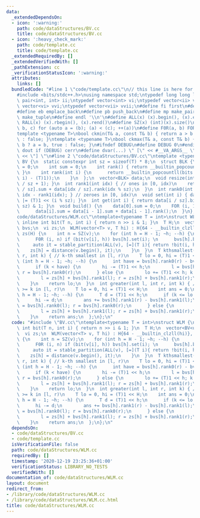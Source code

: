 ```yaml
---
data:
  _extendedDependsOn:
  - icon: ':warning:'
    path: code/dataStructures/BV.cc
    title: code/dataStructures/BV.cc
  - icon: ':heavy_check_mark:'
    path: code/template.cc
    title: code/template.cc
  _extendedRequiredBy: []
  _extendedVerifiedWith: []
  _pathExtension: cc
  _verificationStatusIcon: ':warning:'
  attributes:
    links: []
  bundledCode: "#line 1 \"code/template.cc\"\n// this line is here for a reason\n\
    #include <bits/stdc++.h>\nusing namespace std;\ntypedef long long ll;\ntypedef\
    \ pair<int, int> ii;\ntypedef vector<int> vi;\ntypedef vector<ii> vii;\ntypedef\
    \ vector<vi> vvi;\ntypedef vector<vii> vvii;\n#define fi first\n#define se second\n\
    #define eb emplace_back\n#define pb push_back\n#define mp make_pair\n#define mt\
    \ make_tuple\n#define endl '\\n'\n#define ALL(x) (x).begin(), (x).end()\n#define\
    \ RALL(x) (x).rbegin(), (x).rend()\n#define SZ(x) (int)(x).size()\n#define FOR(a,\
    \ b, c) for (auto a = (b); (a) < (c); ++(a))\n#define F0R(a, b) FOR (a, 0, (b))\n\
    template <typename T>\nbool ckmin(T& a, const T& b) { return a > b ? a = b, true\
    \ : false; }\ntemplate <typename T>\nbool ckmax(T& a, const T& b) { return a <\
    \ b ? a = b, true : false; }\n#ifndef DEBUG\n#define DEBUG 0\n#endif\n#define\
    \ dout if (DEBUG) cerr\n#define dvar(...) \" [\" << #__VA_ARGS__ \": \" << (__VA_ARGS__)\
    \ << \"] \"\n#line 2 \"code/dataStructures/BV.cc\"\ntemplate <typename T>\nstruct\
    \ BV {\n  static constexpr int sz = sizeof(T) * 8;\n  struct BLK {\n    T bits\
    \ = 0;\n    int sum = 0;\n    int rank() { return __builtin_popcountll(bits);\
    \ }\n    int rank(int i) {\n      return __builtin_popcountll(bits & (((T)1 <<\
    \ i) - (T)1));\n    }\n  };\n  vector<BLK> data;\n  void resize(int n) { data.resize(n\
    \ / sz + 1); }\n  int rank1(int idx) { // ones in [0, idx)\n    return data[idx\
    \ / sz].sum + data[idx / sz].rank(idx % sz);\n  }\n  int rank0(int idx) { return\
    \ idx - rank1(idx); } // zeroes in [0, idx)\n  void set(int i) { data[i / sz].bits\
    \ |= (T)1 << (i % sz); }\n  int get(int i) { return data[i / sz].bits >> (i %\
    \ sz) & 1; }\n  void build() {\n    data[0].sum = 0;\n    FOR (i, 1, SZ(data))\n\
    \      data[i].sum = data[i - 1].sum + data[i - 1].rank();\n  }\n};\n#line 2 \"\
    code/dataStructures/WLM.cc\"\ntemplate<typename T = int>\nstruct WLM {\n  static\
    \ inline int bit(T n, int i) { return n >> i & 1; }\n  T H;\n  vector<BV<uint64_t>>\
    \ bvs;\n  vi zs;\n  WLM(vector<T> v, T hi) : H{64 - __builtin_clzll(hi)}, bvs(H),\
    \ zs(H) {\n    int n = SZ(v);\n    for (int h = H - 1; ~h; --h) {\n      bvs[h].resize(n);\n\
    \      F0R (i, n) if (bit(v[i], h)) bvs[h].set(i); \n      bvs[h].build();\n \
    \     auto it = stable_partition(ALL(v), [=](T i){ return !bit(i, h); });\n  \
    \    zs[h] = distance(v.begin(), it);\n    }\n  }\n  T kthsmallest(int l, int\
    \ r, int k) { // k-th smallest in [l, r)\n    T lo = 0, hi = (T)1 << H;\n    for\
    \ (int h = H - 1; ~h; --h) {\n      int have = bvs[h].rank0(r) - bvs[h].rank0(l);\n\
    \      if (k < have) {\n        hi -= (T)1 << h;\n        l = bvs[h].rank0(l);\
    \ r = bvs[h].rank0(r);\n      } else {\n        lo += (T)1 << h; k -= have;\n\
    \        l = zs[h] + bvs[h].rank1(l); r = zs[h] + bvs[h].rank1(r);\n      }\n\
    \    }\n    return lo;\n  }\n  int greater(int l, int r, int k) { // elements\
    \ >= k in [l, r)\n    T lo = 0, hi = (T)1 << H;\n    int ans = 0;\n    for (int\
    \ h = H - 1; ~h; --h) {\n      T d = (T)1 << h;\n      if (k <= lo + d) {\n  \
    \      hi -= d;\n        ans += bvs[h].rank1(r) - bvs[h].rank1(l);\n        l\
    \ = bvs[h].rank0(l); r = bvs[h].rank0(r);\n      } else {\n        lo += d;\n\
    \        l = zs[h] + bvs[h].rank1(l); r = zs[h] + bvs[h].rank1(r);\n      }\n\
    \    }\n    return ans;\n  };\n};\n"
  code: "#include \"BV.cc\"\ntemplate<typename T = int>\nstruct WLM {\n  static inline\
    \ int bit(T n, int i) { return n >> i & 1; }\n  T H;\n  vector<BV<uint64_t>> bvs;\n\
    \  vi zs;\n  WLM(vector<T> v, T hi) : H{64 - __builtin_clzll(hi)}, bvs(H), zs(H)\
    \ {\n    int n = SZ(v);\n    for (int h = H - 1; ~h; --h) {\n      bvs[h].resize(n);\n\
    \      F0R (i, n) if (bit(v[i], h)) bvs[h].set(i); \n      bvs[h].build();\n \
    \     auto it = stable_partition(ALL(v), [=](T i){ return !bit(i, h); });\n  \
    \    zs[h] = distance(v.begin(), it);\n    }\n  }\n  T kthsmallest(int l, int\
    \ r, int k) { // k-th smallest in [l, r)\n    T lo = 0, hi = (T)1 << H;\n    for\
    \ (int h = H - 1; ~h; --h) {\n      int have = bvs[h].rank0(r) - bvs[h].rank0(l);\n\
    \      if (k < have) {\n        hi -= (T)1 << h;\n        l = bvs[h].rank0(l);\
    \ r = bvs[h].rank0(r);\n      } else {\n        lo += (T)1 << h; k -= have;\n\
    \        l = zs[h] + bvs[h].rank1(l); r = zs[h] + bvs[h].rank1(r);\n      }\n\
    \    }\n    return lo;\n  }\n  int greater(int l, int r, int k) { // elements\
    \ >= k in [l, r)\n    T lo = 0, hi = (T)1 << H;\n    int ans = 0;\n    for (int\
    \ h = H - 1; ~h; --h) {\n      T d = (T)1 << h;\n      if (k <= lo + d) {\n  \
    \      hi -= d;\n        ans += bvs[h].rank1(r) - bvs[h].rank1(l);\n        l\
    \ = bvs[h].rank0(l); r = bvs[h].rank0(r);\n      } else {\n        lo += d;\n\
    \        l = zs[h] + bvs[h].rank1(l); r = zs[h] + bvs[h].rank1(r);\n      }\n\
    \    }\n    return ans;\n  };\n};\n"
  dependsOn:
  - code/dataStructures/BV.cc
  - code/template.cc
  isVerificationFile: false
  path: code/dataStructures/WLM.cc
  requiredBy: []
  timestamp: '2020-12-19 23:25:36+01:00'
  verificationStatus: LIBRARY_NO_TESTS
  verifiedWith: []
documentation_of: code/dataStructures/WLM.cc
layout: document
redirect_from:
- /library/code/dataStructures/WLM.cc
- /library/code/dataStructures/WLM.cc.html
title: code/dataStructures/WLM.cc
---
```

